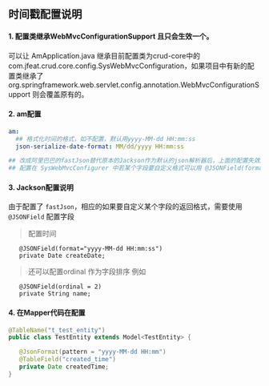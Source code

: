 ## 时间戳配置说明 

#### 1. 配置类继承WebMvcConfigurationSupport 且只会生效一个。
可以让 AmApplication.java 继承目前配置类为crud-core中的com.jfeat.crud.core.config.SysWebMvcConfiguration，如果项目中有新的配置类继承了 org.springframework.web.servlet.config.annotation.WebMvcConfigurationSupport 则会覆盖原有的。

#### 2. am配置
```yaml
am:
  ## 格式化时间的格式，如不配置，默认用yyyy-MM-dd HH:mm:ss
  json-serialize-date-format: MM/dd/yyyy HH:mm:ss

## 改成阿里巴巴的fastJson替代原本的Jackson作为默认的json解析器后，上面的配置失效。 
## 配置在 SysWebMvcConfigurer 中若某个字段要自定义格式可以用 @JSONField(format="yyyy-MM-dd HH:mm:ss")
```

#### 3. Jackson配置说明
由于配置了 `fastJson`，相应的如果要自定义某个字段的返回格式，需要使用 `@JSONField` 配置字段
   
> 配置时间
```
   @JSONField(format="yyyy-MM-dd HH:mm:ss")
   private Date createDate;
```
   
> 还可以配置ordinal 作为字段排序 例如 
```
   @JSONField(ordinal = 2)
   private String name;
```

#### 4. 在Mapper代码在配置

```java
@TableName("t_test_entity")
public class TestEntity extends Model<TestEntity> {

   @JsonFormat(pattern = "yyyy-MM-dd HH:mm")
   @TableField("created_time")
   private Date createdTime;
}
```
